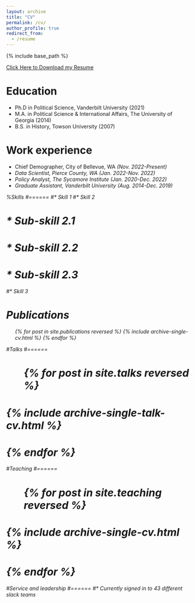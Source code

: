 ```yaml
---
layout: archive
title: "CV"
permalink: /cv/
author_profile: true
redirect_from:
  - /resume
---
```


{% include base_path %}

[Click Here to Download my Resume](https://github.com/bwtuggle/bwtuggle.github.io/blob/master/files/Bryce%20Williams-Tuggle%20Website%20Resume.pdf)

Education
======
* Ph.D in Political Science, Vanderbilt University (2021)
* M.A. in Political Science & International Affairs, The University of Georgia (2014)
* B.S. in History, Towson University (2007)

Work experience
======
* Chief Demographer, City of Bellevue, WA <i>(Nov. 2022-Present)<i>
* Data Scientist, Pierce County, WA <i>(Jan. 2022-Nov. 2022)<i>
* Policy Analyst, The Sycamore Institute <i>(Jan. 2020-Dec. 2022)<i>
* Graduate Assistant, Vanderbilt University <i>(Aug. 2014-Dec. 2019)<i>
  
%Skills
#======
#* Skill 1
#* Skill 2
#  * Sub-skill 2.1
#  * Sub-skill 2.2
#  * Sub-skill 2.3
#* Skill 3

Publications
======
  <ul>{% for post in site.publications reversed %}
    {% include archive-single-cv.html %}
  {% endfor %}</ul>
  
#Talks
#======
#  <ul>{% for post in site.talks reversed %}
#    {% include archive-single-talk-cv.html  %}
#  {% endfor %}</ul>
  
#Teaching
#======
#  <ul>{% for post in site.teaching reversed %}
#    {% include archive-single-cv.html %}
#  {% endfor %}</ul>
  
#Service and leadership
#======
#* Currently signed in to 43 different slack teams

